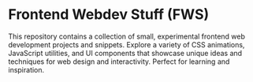 
# Frontend Webdev Stuff (FWS)
This repository contains a collection of small, experimental frontend web development projects and snippets. Explore a variety of CSS animations, JavaScript utilities, and UI components that showcase unique ideas and techniques for web design and interactivity. Perfect for learning and inspiration.

